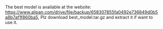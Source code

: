 The best model is available at the website: https://www.alipan.com/drive/file/backup/658307855fa0492e736849d0b5a8b7af1f860ba5,
Plz download best_model.tar.gz and extract it if want to use it.